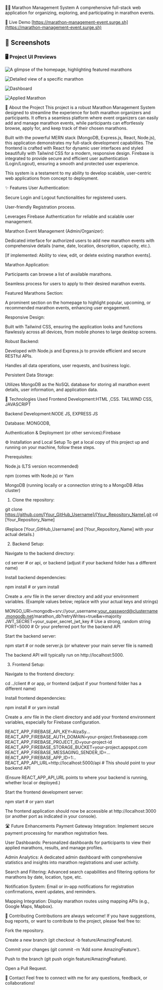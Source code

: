 🏃‍♂️ Marathon Management System
A comprehensive full-stack web application for organizing, exploring, and participating in marathon events.

🚀 Live Demo
[https://marathon-management-event.surge.sh](https://marathon-management-event.surge.sh)


## 📸 Screenshots

### 🖥️ Project UI Previews

![A glimpse of the homepage, highlighting featured marathons](https://i.ibb.co/LhHPd6V9/Screenshot-2025-06-25-113037.png)
<br/>

![Detailed view of a specific marathon ](https://i.ibb.co/WvkpHKG6/Screenshot-2025-06-25-113103.png)
<br/>

![Dashboard](https://i.ibb.co/n8gBpXbp/Screenshot-2025-06-25-113114.png)
<br/>

![Applied Marathon](https://i.ibb.co/LhCWkr6R/Screenshot-2025-06-25-113133.png)



🌟 About the Project
This project is a robust Marathon Management System designed to streamline the experience for both marathon organizers and participants. It offers a seamless platform where event organizers can easily add and manage marathon events, while participants can effortlessly browse, apply for, and keep track of their chosen marathons.

Built with the powerful MERN stack (MongoDB, Express.js, React, Node.js), this application demonstrates my full-stack development capabilities. The frontend is crafted with React for dynamic user interfaces and styled beautifully with Tailwind CSS for a modern, responsive design. Firebase is integrated to provide secure and efficient user authentication (Login/Logout), ensuring a smooth and protected user experience.

This system is a testament to my ability to develop scalable, user-centric web applications from concept to deployment.

✨ Features
User Authentication:

Secure Login and Logout functionalities for registered users.

User-friendly Registration process.

Leverages Firebase Authentication for reliable and scalable user management.

Marathon Event Management (Admin/Organizer):

Dedicated interface for authorized users to add new marathon events with comprehensive details (name, date, location, description, capacity, etc.).

[If implemented: Ability to view, edit, or delete existing marathon events].

Marathon Application:

Participants can browse a list of available marathons.

Seamless process for users to apply to their desired marathon events.

Featured Marathons Section:

A prominent section on the homepage to highlight popular, upcoming, or recommended marathon events, enhancing user engagement.

Responsive Design:

Built with Tailwind CSS, ensuring the application looks and functions flawlessly across all devices, from mobile phones to large desktop screens.

Robust Backend:

Developed with Node.js and Express.js to provide efficient and secure RESTful APIs.

Handles all data operations, user requests, and business logic.

Persistent Data Storage:

Utilizes MongoDB as the NoSQL database for storing all marathon event details, user information, and application data.

🚀 Technologies Used
Frontend Development:HTML ,CSS. TAILWIND CSS, JAVASCRIPT

Backend Development:NODE JS, EXPRESS JS

Database: MONGODB,

Authentication & Deployment (or other services):Firebase

⚙️ Installation and Local Setup
To get a local copy of this project up and running on your machine, follow these steps.

Prerequisites:

Node.js (LTS version recommended)

npm (comes with Node.js) or Yarn

MongoDB (running locally or a connection string to a MongoDB Atlas cluster)

1. Clone the repository:

git clone https://github.com/[Your_GitHub_Username]/[Your_Repository_Name].git
cd [Your_Repository_Name]


(Replace [Your_GitHub_Username] and [Your_Repository_Name] with your actual details.)

2. Backend Setup:

Navigate to the backend directory:

cd server # or api, or backend (adjust if your backend folder has a different name)


Install backend dependencies:

npm install # or yarn install


Create a .env file in the server directory and add your environment variables.
(Example values below; replace with your actual keys and strings)

MONGO_URI=mongodb+srv://your_username:your_password@clustername.mongodb.net/marathon_db?retryWrites=true&w=majority
JWT_SECRET=your_super_secret_jwt_key # Use a strong, random string
PORT=5000 # Or your preferred port for the backend API


Start the backend server:

npm start # or node server.js (or whatever your main server file is named)


The backend API will typically run on http://localhost:5000.

3. Frontend Setup:

Navigate to the frontend directory:

cd ../client # or app, or frontend (adjust if your frontend folder has a different name)


Install frontend dependencies:

npm install # or yarn install


Create a .env file in the client directory and add your frontend environment variables, especially for Firebase configuration.

REACT_APP_FIREBASE_API_KEY=AIzaSy...
REACT_APP_FIREBASE_AUTH_DOMAIN=your-project.firebaseapp.com
REACT_APP_FIREBASE_PROJECT_ID=your-project-id
REACT_APP_FIREBASE_STORAGE_BUCKET=your-project.appspot.com
REACT_APP_FIREBASE_MESSAGING_SENDER_ID=...
REACT_APP_FIREBASE_APP_ID=1:..
REACT_APP_API_URL=http://localhost:5000/api # This should point to your backend API


(Ensure REACT_APP_API_URL points to where your backend is running, whether local or deployed.)

Start the frontend development server:

npm start # or yarn start


The frontend application should now be accessible at http://localhost:3000 (or another port as indicated in your console).

🛣️ Future Enhancements
Payment Gateway Integration: Implement secure payment processing for marathon registration fees.

User Dashboards: Personalized dashboards for participants to view their applied marathons, results, and manage profiles.

Admin Analytics: A dedicated admin dashboard with comprehensive statistics and insights into marathon registrations and user activity.

Search and Filtering: Advanced search capabilities and filtering options for marathons by date, location, type, etc.

Notification System: Email or in-app notifications for registration confirmations, event updates, and reminders.

Mapping Integration: Display marathon routes using mapping APIs (e.g., Google Maps, Mapbox).

🤝 Contributing
Contributions are always welcome! If you have suggestions, bug reports, or want to contribute to the project, please feel free to:

Fork the repository.

Create a new branch (git checkout -b feature/AmazingFeature).

Commit your changes (git commit -m 'Add some AmazingFeature').

Push to the branch (git push origin feature/AmazingFeature).

Open a Pull Request.

📧 Contact
Feel free to connect with me for any questions, feedback, or collaborations!


